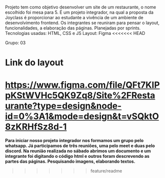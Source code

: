 Projeto tem como objetivo desenvolver um site de um restaurante, o nome escolhido foi mesa para 5. É um projeto integrador, na qual a proposta da Joyclass é proporcionar ao estudante a vivência de um ambiente de desenvolvimento frontend. Os integrantes se reuniram para pensar o layout, funcionalidades, a elaboração das páginas. Planejadas por sprints.
Tecnologias usadas:  HTML, CSS e JS
Layout: Figma
<<<<<<< HEAD

Grupo: 03

# Link do layout

https://www.figma.com/file/QFt7KIPpKStWVHc5QK9Zq8/Site%2FRestaurante?type=design&node-id=0%3A1&mode=design&t=vSQktO8zKRHfSz8d-1
=======
**Para iniciar nosso projeto integrador nos formamos um grupo pelo whatsapp. Já participamos de três reuniões, uma pelo meet e duas pelo discord. Na reunião realizada no sábado abrimos um documento e um integrante foi digitando o código html e outros foram descrevendo as partes das páginas. Pesquisando imagens, elaborando textos.**
>>>>>>> feature/readme
